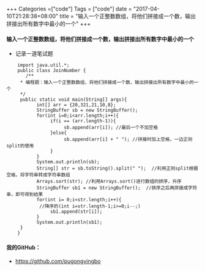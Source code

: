 +++
Categories =["code"]
Tags = ["code"]
date = "2017-04-10T21:28:38+08:00"
title = "输入一个正整数数组，将他们拼接成一个数，输出拼接出所有数字中最小的一个"
+++

#### 输入一个正整数数组，将他们拼接成一个数，输出拼接出所有数字中最小的一个
* 记录一道笔试题


```
    import java.util.*;
    public class JoinNumber {
       /**
     * 编程题：输入一个正整数数组，将他们拼接成一个数，输出拼接出所有数字中最小的一个
     */
     public static void main(String[] args){
           int[] arr = {20,321,21,10,8};
           StringBuffer sb = new StringBuffer();
           for(int i=0;i<arr.length;i++){
                if(i == (arr.length-1)){
                     sb.append(arr[i]); //最后一个不加空格
                }else{
                     sb.append(arr[i] + " "); //拼接时加上空格，一边正则split的使用
                }
           }
           System.out.println(sb);
           String[] str = sb.toString().split(" ");  //利用正则split根据空格，将字符串转成字符串数组
           Arrays.sort(str); //利用Arrays.sort()进行数组的排序，升序
           StringBuffer sb1 = new StringBuffer();  //排序之后再拼接成字符串，即可得到结果
           for(int i= 0;i<str.length;i++){
            //降序的(int i=str.length-1;i>=0;i--;)
                sb1.append(str[i]);
           }
           System.out.println(sb1);
     }
    }
```

#### 我的GitHub：

* https://github.com/pugongyingbo